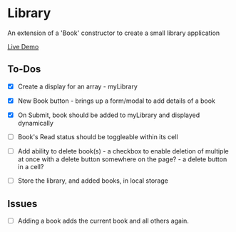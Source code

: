 # Library
 An extension of a 'Book' constructor to create a small library application

 [Live Demo](https://christhinkful.github.io/Library/)
 
## To-Dos

- [x] Create a display for an array - myLibrary
- [x] New Book button - brings up a form/modal to add details of a book
- [x] On Submit, book should be added to myLibrary and displayed dynamically
- [ ] Book's Read status should be toggleable within its cell
- [ ] Add ability to delete book(s)
        - a checkbox to enable deletion of multiple at once with a delete button somewhere on the page?
        - a delete button in a cell?
- [ ] Store the library, and added books, in local storage


## Issues

- [ ] Adding a book adds the current book and all others again.
